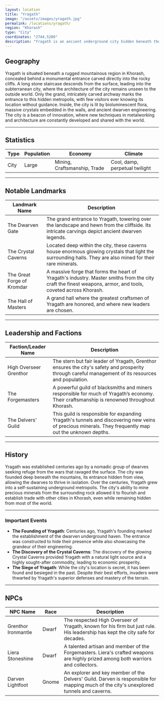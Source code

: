 ```yaml
---
layout: location
title: "Yragath"
image: "/assets/images/yragath.jpg"
permalink: /locations/yragath/
region: "Khorash"
type: "City"
coordinates: "2744,5280"
description: "Yragath is an ancient underground city hidden beneath the surface of the mountains in Khorash. The city’s grand entrance is carved into the cliffside, offering a solitary staircase that leads into the depths. Inside, Yragath sprawls through a labyrinth of stone corridors and hidden chambers."
---
```


## Geography

Yragath is situated beneath a rugged mountainous region in Khorash, concealed behind a monumental entrance carved directly into the rocky cliffs. A long stone staircase descends from the surface, leading into the subterranean city, where the architecture of the city remains unseen to the outside world. Only the grand, intricately carved archway marks the entrance to this hidden metropolis, with few visitors ever knowing its location without guidance. Inside, the city is lit by bioluminescent flora, massive crystals embedded in the walls, and ancient dwarven engineering. The city is a beacon of innovation, where new techniques in metalworking and architecture are constantly developed and shared with the world.

---

## Statistics

| Type              | Population | Economy                      | Climate                    |
|-------------------|------------|------------------------------|----------------------------|
| City   | Large      | Mining, Craftsmanship, Trade  | Cool, damp, perpetual twilight|

---

## Notable Landmarks

| Landmark Name                | Description                                                                                     |
|------------------------------|-------------------------------------------------------------------------------------------------|
| The Dwarven Gate              | The grand entrance to Yragath, towering over the landscape and hewn from the cliffside. Its intricate carvings depict ancient dwarven legends. |
| The Crystal Caverns           | Located deep within the city, these caverns house enormous glowing crystals that light the surrounding halls. They are also mined for their rare minerals. |
| The Great Forge of Kromdar    | A massive forge that forms the heart of Yragath's industry. Master smiths from the city craft the finest weapons, armor, and tools, coveted across Khorash. |
| The Hall of Masters | A grand hall where the greatest craftsmen of Yragath are honored, and where new leaders are chosen. |

---

## Leadership and Factions

| Faction/Leader Name         | Description                                                                                     |
|-----------------------------|-------------------------------------------------------------------------------------------------|
| High Overseer Grenthor       | The stern but fair leader of Yragath, Grenthor ensures the city's safety and prosperity through careful management of its resources and population. |
| The Forgemasters             | A powerful guild of blacksmiths and miners responsible for much of Yragath’s economy. Their craftsmanship is renowned throughout Khorash. |
| The Delvers' Guild           | This guild is responsible for expanding Yragath's tunnels and discovering new veins of precious minerals. They frequently map out the unknown depths. |

---

## History

Yragath was established centuries ago by a nomadic group of dwarves seeking refuge from the wars that ravaged the surface. The city was founded deep beneath the mountains, its entrance hidden from view, allowing the dwarves to thrive in isolation. Over the centuries, Yragath grew into a self-sustaining underground metropolis. The city's ability to mine precious minerals from the surrounding rock allowed it to flourish and establish trade with other cities in Khorash, even while remaining hidden from most of the world. 

---

### Important Events

- **The Founding of Yragath**: Centuries ago, Yragath's founding marked the establishment of the dwarven underground haven. The entrance was constructed to hide their presence while also showcasing the grandeur of their engineering.
- **The Discovery of the Crystal Caverns**: The discovery of the glowing Crystal Caverns provided Yragath with a natural light source and a highly sought-after commodity, leading to economic prosperity.
- **The Siege of Yragath**: While the city's location is secret, it has been found and besieged in the past. Despite their best efforts, invaders were thwarted by Yragath's superior defenses and mastery of the terrain.

---

## NPCs

| NPC Name                | Race     | Description                                           |
|-------------------------|----------|-------------------------------------------------------|
| Grenthor Ironmantle      | Dwarf    | The respected High Overseer of Yragath, known for his firm but just rule. His leadership has kept the city safe for decades. |
| Liera Stoneshine         | Dwarf    | A talented artisan and member of the Forgemasters. Liera's crafted weapons are highly prized among both warriors and collectors. |
| Darven Lightfoot         | Gnome    | An explorer and key member of the Delvers' Guild. Darven is responsible for mapping much of the city's unexplored tunnels and caverns. |
